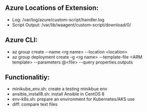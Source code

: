 
## Azure Locations of Extension:
- Log: /var/log/azure/custom-script/handler.log
- Script Output: /var/lib/waagent/custom-script/download/0/

## Azure CLI:
- az group create --name \<rg name\> --location \<location\>
- az group deployment create -g \<rg name\> --template-file \<ARM template\> --parameters @\<file\> --query properties.outputs

## Functionalitiy:
- minikube_env.sh: create a testing minikbue env
- ansible_install8.sh: install Ansible in CentOS 8
- env-k8s.sh: prepare an environment for Kubernetes/AKS use
- diff: compare text files
